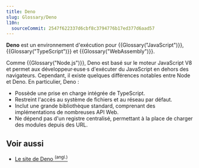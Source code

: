 ```yaml
---
title: Deno
slug: Glossary/Deno
l10n:
  sourceCommit: 2547f622337d6cbf8c3794776b17ed377d6aad57
---
```


**Deno** est un environnement d'exécution pour {{Glossary("JavaScript")}}, {{Glossary("TypeScript")}} et {{Glossary("WebAssembly")}}.

Comme {{Glossary("Node.js")}}, Deno est basé sur le moteur JavaScript V8 et permet aux développeur·euse·s d'exécuter du JavaScript en dehors des navigateurs. Cependant, il existe quelques différences notables entre Node et Deno. En particulier, Deno&nbsp;:

- Possède une prise en charge intégrée de TypeScript.
- Restreint l'accès au système de fichiers et au réseau par défaut.
- Inclut une grande bibliothèque standard, comprenant des implémentations de nombreuses API Web.
- Ne dépend pas d'un registre centralisé, permettant à la place de charger des modules depuis des URL.

## Voir aussi

- [Le site de Deno <sup>(angl.)</sup>](https://deno.com/)
